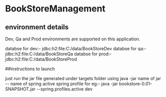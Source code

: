# BookStoreManagement

## environment details
Dev, Qa  and Prod environments are supported on this application.

databse for dev:-  jdbc:h2:file:C:/data/BookStoreDev
databse for qa:-  jdbc:h2:file:C:/data/BookStoreQa
databse for prod:- jdbc:h2:file:C:/data/BookStoreProd


##instructions to launch 

just run the jar file generated under targets folder using java -jar name of jar -- name of spring active spring profile 
for eg:- java -jar bookstore-0.01-SNAPSHOT.jar --spring.profiles.active dev

